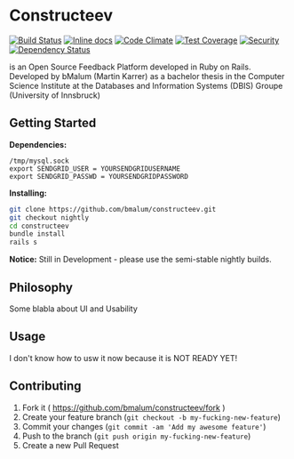 Constructeev 
============

[![Build Status](https://travis-ci.org/bmalum/constructeev.svg)](https://travis-ci.org/bmalum/constructeev)
[![Inline docs](http://inch-ci.org/github/bmalum/constructeev.svg?branch=master)](http://inch-ci.org/github/bmalum/constructeev) 
[![Code Climate](https://codeclimate.com/github/bmalum/constructeev/badges/gpa.svg)](https://codeclimate.com/github/bmalum/constructeev) 
[![Test Coverage](https://codeclimate.com/github/bmalum/constructeev/badges/coverage.svg)](https://codeclimate.com/github/bmalum/constructeev/coverage)
[![Security](https://hakiri.io/github/bmalum/constructeev/master.svg)](https://hakiri.io/github/bmalum/constructeev/master)
[![Dependency Status](https://gemnasium.com/bmalum/constructeev.svg)](https://gemnasium.com/bmalum/constructeev)


is an Open Source Feedback Platform developed in Ruby on Rails. Developed by bMalum (Martin Karrer) as a bachelor thesis in the Computer Science Institute at the Databases and Information Systems (DBIS) Groupe (University of Innsbruck)

## Getting Started

**Dependencies:**
```
/tmp/mysql.sock
export SENDGRID_USER = YOURSENDGRIDUSERNAME
export SENDGRID_PASSWD = YOURSENDGRIDPASSWORD
```

**Installing:**
```bash
git clone https://github.com/bmalum/constructeev.git
git checkout nightly
cd constructeev
bundle install
rails s
```
**Notice:** Still in Development - please use the semi-stable nightly builds.

##  Philosophy

Some blabla about UI and Usability

## Usage

I don't know how to usw it now because it is NOT READY YET!

## Contributing

1. Fork it ( https://github.com/bmalum/constructeev/fork )
2. Create your feature branch (`git checkout -b my-fucking-new-feature`)
3. Commit your changes (`git commit -am 'Add my awesome feature'`)
4. Push to the branch (`git push origin my-fucking-new-feature`)
5. Create a new Pull Request
